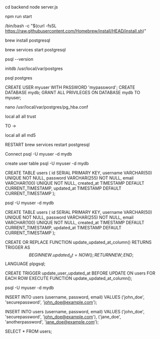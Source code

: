 cd backend
node server.js

npm run start


/bin/bash -c "$(curl -fsSL https://raw.githubusercontent.com/Homebrew/install/HEAD/install.sh)"

brew install postgresql

brew services start postgresql


psql --version

initdb /usr/local/var/postgres

psql postgres

CREATE USER myuser WITH PASSWORD 'mypassword';
CREATE DATABASE mydb;
GRANT ALL PRIVILEGES ON DATABASE mydb TO myuser;

nano /usr/local/var/postgres/pg_hba.conf




local   all             all                                     trust

TO ->


local   all             all                                     md5


RESTART
brew services restart postgresql

Connect
psql -U myuser -d mydb


create user table
psql -U myuser -d mydb

CREATE TABLE users (
    id SERIAL PRIMARY KEY,
    username VARCHAR(50) UNIQUE NOT NULL,
    password VARCHAR(255) NOT NULL,
    email VARCHAR(100) UNIQUE NOT NULL,
    created_at TIMESTAMP DEFAULT CURRENT_TIMESTAMP,
    updated_at TIMESTAMP DEFAULT CURRENT_TIMESTAMP
);


psql -U myuser -d mydb


CREATE TABLE users (
    id SERIAL PRIMARY KEY,
    username VARCHAR(50) UNIQUE NOT NULL,
    password VARCHAR(255) NOT NULL,
    email VARCHAR(100) UNIQUE NOT NULL,
    created_at TIMESTAMP DEFAULT CURRENT_TIMESTAMP,
    updated_at TIMESTAMP DEFAULT CURRENT_TIMESTAMP
);




CREATE OR REPLACE FUNCTION update_updated_at_column()
RETURNS TRIGGER AS $$
BEGIN
    NEW.updated_at = NOW();
    RETURN NEW;
END;
$$ LANGUAGE plpgsql;



CREATE TRIGGER update_user_updated_at
BEFORE UPDATE ON users
FOR EACH ROW
EXECUTE FUNCTION update_updated_at_column();



psql -U myuser -d mydb


INSERT INTO users (username, password, email) 
VALUES ('john_doe', 'securepassword', 'john_doe@example.com');


INSERT INTO users (username, password, email) 
VALUES 
('john_doe', 'securepassword', 'john_doe@example.com'),
('jane_doe', 'anotherpassword', 'jane_doe@example.com');



SELECT * FROM users;

